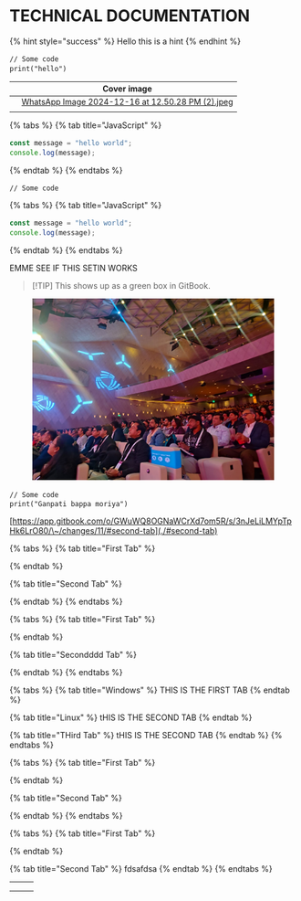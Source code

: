 # TECHNICAL DOCUMENTATION

{% hint style="success" %}
Hello this is a hint
{% endhint %}

```svg
// Some code
print("hello")
```

<table data-view="cards"><thead><tr><th></th><th data-hidden data-card-cover data-type="image">Cover image</th></tr></thead><tbody><tr><td></td><td><a href=".gitbook/assets/WhatsApp Image 2024-12-16 at 12.50.28 PM (2).jpeg">WhatsApp Image 2024-12-16 at 12.50.28 PM (2).jpeg</a></td></tr><tr><td></td><td></td></tr></tbody></table>

{% tabs %}
{% tab title="JavaScript" %}
```javascript
const message = "hello world";
console.log(message);
```
{% endtab %}
{% endtabs %}

```
// Some code

```

{% tabs %}
{% tab title="JavaScript" %}
```javascript
const message = "hello world";
console.log(message);
```
{% endtab %}
{% endtabs %}



EMME SEE IF THIS SETIN WORKS

> \[!TIP] This shows up as a green box in GitBook.

<figure><img src=".gitbook/assets/WhatsApp Image 2024-12-16 at 12.50.28 PM (2).jpeg" alt=""><figcaption></figcaption></figure>

```
// Some code
print("Ganpati bappa moriya")
```

[https://app.gitbook.com/o/GWuWQ8OGNaWCrXd7om5R/s/3nJeLiLMYpTpHk6LrO80/\~/changes/11/#second-tab](./#second-tab)

{% tabs %}
{% tab title="First Tab" %}

{% endtab %}

{% tab title="Second Tab" %}

{% endtab %}
{% endtabs %}

{% tabs %}
{% tab title="First Tab" %}

{% endtab %}

{% tab title="Secondddd Tab" %}

{% endtab %}
{% endtabs %}

{% tabs %}
{% tab title="Windows" %}
THIS IS THE FIRST TAB
{% endtab %}

{% tab title="Linux" %}
tHIS IS THE SECOND TAB
{% endtab %}

{% tab title="THird Tab" %}
tHIS IS THE SECOND TAB
{% endtab %}
{% endtabs %}

{% tabs %}
{% tab title="First Tab" %}

{% endtab %}

{% tab title="Second Tab" %}

{% endtab %}
{% endtabs %}

{% tabs %}
{% tab title="First Tab" %}

{% endtab %}

{% tab title="Second Tab" %}
fdsafdsa
{% endtab %}
{% endtabs %}

|   |   |   |
| - | - | - |
|   |   |   |
|   |   |   |
|   |   |   |
